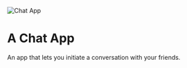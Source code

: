 ![Chat App](https://user-images.githubusercontent.com/102452883/178119527-2df5e424-e655-4316-bc81-dfb075de5767.png)
# A Chat App
An app that lets you initiate a conversation with your friends.

